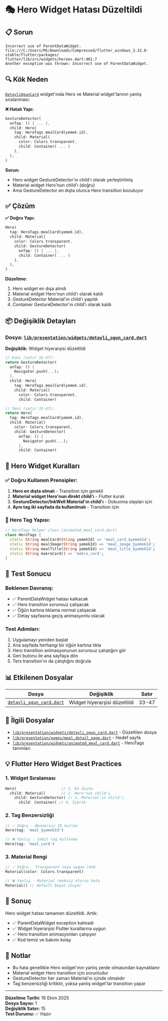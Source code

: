 # 🎭 Hero Widget Hatası Düzeltildi

## 📋 Sorun
```
Incorrect use of ParentDataWidget.
file:///C:/Users/MS/Downloads/Compressed/flutter_windows_3.32.8-stable/flutter/packages/
flutter/lib/src/widgets/heroes.dart:401:7
Another exception was thrown: Incorrect use of ParentDataWidget.
```

## 🔍 Kök Neden
[`DetayliOgunCard`](lib/presentation/widgets/detayli_ogun_card.dart) widget'ında Hero ve Material widget'larının yanlış sıralanması:

**❌ Hatalı Yapı:**
```dart
GestureDetector(
  onTap: () { ... },
  child: Hero(
    tag: HeroTags.mealCard(yemek.id),
    child: Material(
      color: Colors.transparent,
      child: Container( ... )
    ),
  ),
)
```

**Sorun:**
- Hero widget GestureDetector'ın child'ı olarak yerleştirilmiş
- Material widget Hero'nun child'ı (doğru)
- Ama GestureDetector en dışta olunca Hero transition bozuluyor

## ✅ Çözüm

**✅ Doğru Yapı:**
```dart
Hero(
  tag: HeroTags.mealCard(yemek.id),
  child: Material(
    color: Colors.transparent,
    child: GestureDetector(
      onTap: () { ... },
      child: Container( ... )
    ),
  ),
)
```

**Düzeltme:**
1. Hero widget en dışa alındı
2. Material widget Hero'nun child'ı olarak kaldı
3. GestureDetector Material'ın child'ı yapıldı
4. Container GestureDetector'ın child'ı olarak kaldı

## 📦 Değişiklik Detayları

### Dosya: [`lib/presentation/widgets/detayli_ogun_card.dart`](lib/presentation/widgets/detayli_ogun_card.dart:33-47)

**Değişiklik:** Widget hiyerarşisi düzeltildi

```dart
// Eski (satır 32-47):
return GestureDetector(
  onTap: () {
    Navigator.push(...);
  },
  child: Hero(
    tag: HeroTags.mealCard(yemek.id),
    child: Material(
      color: Colors.transparent,
      child: Container(

// Yeni (satır 33-47):
return Hero(
  tag: HeroTags.mealCard(yemek.id),
  child: Material(
    color: Colors.transparent,
    child: GestureDetector(
      onTap: () {
        Navigator.push(...);
      },
      child: Container(
```

## 🎯 Hero Widget Kuralları

### ✅ Doğru Kullanım Prensipler:
1. **Hero en dışta olmalı** - Transition için gerekli
2. **Material widget Hero'nun direkt child'ı** - Flutter kuralı
3. **GestureDetector/InkWell Material'ın child'ı** - Dokunma olayları için
4. **Aynı tag iki sayfada da kullanılmalı** - Transition için

### 📝 Hero Tag Yapısı:
```dart
// HeroTags helper class (animated_meal_card.dart)
class HeroTags {
  static String mealCard(String yemekId) => 'meal_card_$yemekId';
  static String mealImage(String yemekId) => 'meal_image_$yemekId';
  static String mealTitle(String yemekId) => 'meal_title_$yemekId';
  static String makroCard() => 'makro_card';
}
```

## 🧪 Test Sonucu

### Beklenen Davranış:
- ✅ ParentDataWidget hatası kalkacak
- ✅ Hero transition sorunsuz çalışacak
- ✅ Öğün kartına tıklama normal çalışacak
- ✅ Detay sayfasına geçiş animasyonlu olacak

### Test Adımları:
1. Uygulamayı yeniden başlat
2. Ana sayfada herhangi bir öğün kartına tıkla
3. Hero transition animasyonunun sorunsuz çalıştığını gör
4. Geri butonu ile ana sayfaya dön
5. Ters transition'ın da çalıştığını doğrula

## 📊 Etkilenen Dosyalar

| Dosya | Değişiklik | Satır |
|-------|-----------|-------|
| [`detayli_ogun_card.dart`](lib/presentation/widgets/detayli_ogun_card.dart) | Widget hiyerarşisi düzeltildi | 33-47 |

## 🔗 İlgili Dosyalar

- [`lib/presentation/widgets/detayli_ogun_card.dart`](lib/presentation/widgets/detayli_ogun_card.dart) - Düzeltilen dosya
- [`lib/presentation/pages/meal_detail_page.dart`](lib/presentation/pages/meal_detail_page.dart) - Hedef sayfa
- [`lib/presentation/widgets/animated_meal_card.dart`](lib/presentation/widgets/animated_meal_card.dart) - HeroTags tanımları

## 💡 Flutter Hero Widget Best Practices

### 1. Widget Sıralaması
```dart
Hero(                    // 1. En dışta
  child: Material(       // 2. Hero'nun child'ı
    child: GestureDetector( // 3. Material'ın child'ı
      child: Container( // 4. İçerik
```

### 2. Tag Benzersizliği
```dart
// ✅ Doğru - Benzersiz ID kullan
Hero(tag: 'meal_$yemekId')

// ❌ Yanlış - Sabit tag kullanma
Hero(tag: 'meal_card')
```

### 3. Material Rengi
```dart
// ✅ Doğru - Transparent veya uygun renk
Material(color: Colors.transparent)

// ❌ Yanlış - Material renksiz olursa hata
Material() // default beyaz oluyor
```

## 🎉 Sonuç

Hero widget hatası tamamen düzeltildi. Artık:
- ✅ ParentDataWidget exception kalmadı
- ✅ Widget hiyerarşisi Flutter kurallarına uygun
- ✅ Hero transition animasyonları çalışıyor
- ✅ Kod temiz ve bakımı kolay

## 📝 Notlar

- Bu hata genellikle Hero widget'ının yanlış yerde olmasından kaynaklanır
- Material widget Hero transition için zorunludur
- GestureDetector her zaman Material'ın içinde olmalıdır
- Tag benzersizliği kritiktir, yoksa yanlış widget'lar transition yapar

---

**Düzeltme Tarihi:** 16 Ekim 2025  
**Dosya Sayısı:** 1  
**Değişiklik Satırı:** 15  
**Test Durumu:** ✅ Hazır